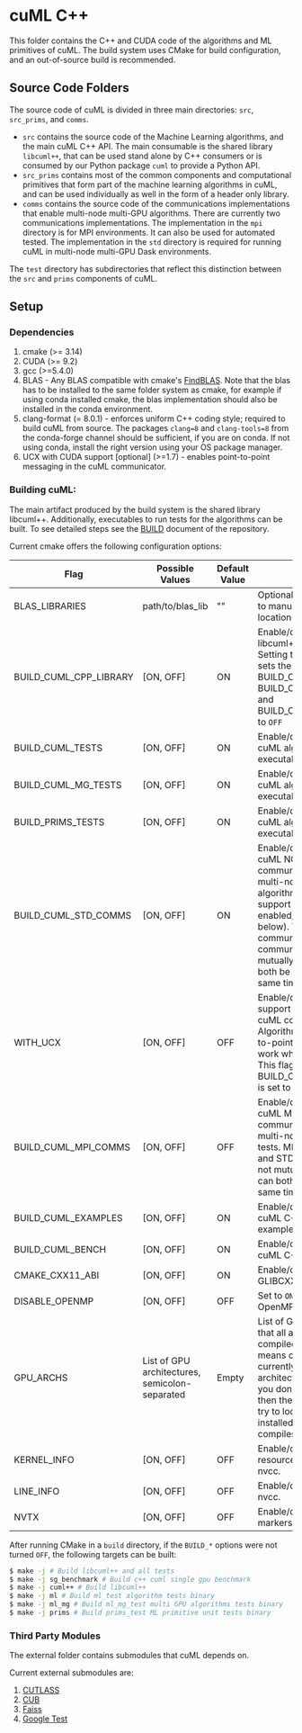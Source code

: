 # cuML C++

This folder contains the C++ and CUDA code of the algorithms and ML primitives of cuML. The build system uses CMake for build configuration, and an out-of-source build is recommended.

## Source Code Folders

The source code of cuML is divided in three main directories: `src`, `src_prims`, and `comms`.

- `src` contains the source code of the Machine Learning algorithms, and the main cuML C++ API. The main consumable is the shared library `libcuml++`, that can be used stand alone by C++ consumers or is consumed by our Python package `cuml` to provide a Python API.
- `src_prims` contains most of the common components and computational primitives that form part of the machine learning algorithms in cuML, and can be used individually as well in the form of a header only library.
- `comms` contains the source code of the communications implementations that enable multi-node multi-GPU algorithms. There are currently two communications implementations. The implementation in the `mpi` directory is for MPI environments. It can also be used for automated tested. The implementation in the `std` directory is required for running cuML in multi-node multi-GPU Dask environments.

The `test` directory has subdirectories that reflect this distinction between the `src` and `prims` components of cuML.

## Setup
### Dependencies

1. cmake (>= 3.14)
2. CUDA (>= 9.2)
3. gcc (>=5.4.0)
4. BLAS - Any BLAS compatible with cmake's [FindBLAS](https://cmake.org/cmake/help/v3.14/module/FindBLAS.html). Note that the blas has to be installed to the same folder system as cmake, for example if using conda installed cmake, the blas implementation should also be installed in the conda environment.
5. clang-format (= 8.0.1) - enforces uniform C++ coding style; required to build cuML from source. The packages `clang=8` and `clang-tools=8` from the conda-forge channel should be sufficient, if you are on conda. If not using conda, install the right version using your OS package manager.
6. UCX with CUDA support [optional] (>=1.7) - enables point-to-point messaging in the cuML communicator.

### Building cuML:

The main artifact produced by the build system is the shared library libcuml++. Additionally, executables to run tests for the algorithms can be built. To see detailed steps see the [BUILD](../BUILD.md) document of the repository.

Current cmake offers the following configuration options:

| Flag | Possible Values | Default Value | Behavior |
| --- | --- | --- | --- |
| BLAS_LIBRARIES | path/to/blas_lib | "" | Optional variable allowing to manually specify location of BLAS library. |
| BUILD_CUML_CPP_LIBRARY | [ON, OFF]  | ON  | Enable/disable building libcuml++ shared library. Setting this variable to `OFF` sets the variables BUILD_CUML_TESTS, BUILD_CUML_MG_TESTS and BUILD_CUML_EXAMPLES to `OFF` |
| BUILD_CUML_TESTS | [ON, OFF]  | ON  |  Enable/disable building cuML algorithm test executable `ml_test`.  |
| BUILD_CUML_MG_TESTS | [ON, OFF]  | ON  |  Enable/disable building cuML algorithm test executable `ml_mg_test`. |
| BUILD_PRIMS_TESTS | [ON, OFF]  | ON  | Enable/disable building cuML algorithm test executable `prims_test`.  |
| BUILD_CUML_STD_COMMS | [ON, OFF] | ON | Enable/disable building cuML NCCL+UCX communicator for running multi-node multi-GPU algorithms. Note that UCX support can also be enabled/disabled (see below). The standard communicator and MPI communicator are not mutually exclusive and can both be installed at the same time. |
| WITH_UCX | [ON, OFF] | OFF | Enable/disable UCX support in the standard cuML communicator. Algorithms requiring point-to-point messaging will not work when this is disabled. This flag is ignored if BUILD_CUML_STD_COMMS is set to OFF. |
| BUILD_CUML_MPI_COMMS | [ON, OFF] | OFF | Enable/disable building cuML MPI+NCCL communicator for running multi-node multi-GPU C++ tests. MPI communicator and STD communicator are not mutually exclusive and can both be installed at the same time. |
| BUILD_CUML_EXAMPLES | [ON, OFF]  | ON  | Enable/disable building cuML C++ API usage examples.  |
| BUILD_CUML_BENCH | [ON, OFF] | ON | Enable/disable building oc cuML C++ benchark.  |
| CMAKE_CXX11_ABI | [ON, OFF]  | ON  | Enable/disable the GLIBCXX11 ABI  |
| DISABLE_OPENMP | [ON, OFF]  | OFF  | Set to `ON` to disable OpenMP  |
| GPU_ARCHS |  List of GPU architectures, semicolon-separated | Empty  | List of GPU architectures that all artifacts are compiled for. Passing ALL means compiling for all currently supported GPU architectures: 60;70;75. If you don't pass this flag, then the build system will try to look for the GPU card installed on the system and compiles only for that.  |
| KERNEL_INFO | [ON, OFF]  | OFF  | Enable/disable kernel resource usage info in nvcc. |
| LINE_INFO | [ON, OFF]  | OFF  | Enable/disable lineinfo in nvcc.  |
| NVTX | [ON, OFF]  | OFF  | Enable/disable nvtx markers in libcuml++.  |

After running CMake in a `build` directory, if the `BUILD_*` options were not turned `OFF`, the following targets can be built:

```bash
$ make -j # Build libcuml++ and all tests
$ make -j sg_benchmark # Build c++ cuml single gpu benchmark
$ make -j cuml++ # Build libcuml++
$ make -j ml # Build ml_test algorithm tests binary
$ make -j ml_mg # Build ml_mg_test multi GPU algorithms tests binary
$ make -j prims # Build prims_test ML primitive unit tests binary
```

### Third Party Modules

The external folder contains submodules that cuML depends on.

Current external submodules are:

1. [CUTLASS](https://github.com/NVIDIA/cutlass)
2. [CUB](https://github.com/NVlabs/cub)
3. [Faiss](https://github.com/facebookresearch/faiss)
4. [Google Test](https://github.com/google/googletest)
